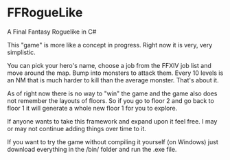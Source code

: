 # FFRogueLike

A Final Fantasy Roguelike in C#



This "game" is more like a concept in progress.  Right now it is very, very simplistic.



You can pick your hero's name, choose a job from the FFXIV job list and move around the map.  Bump into monsters to attack them. Every 10 levels is an NM that is much harder to kill than the average monster.   That's about it.



As of right now there is no way to "win" the game and the game also does not remember the layouts of floors.  So if you go to floor 2 and go back to floor 1 it will generate a whole new floor 1 for you to explore.



If anyone wants to take this framework and expand upon it feel free.  I may or may not continue adding things over time to it.



If you want to try the game without compiling it yourself (on Windows) just download everything in the /bin/ folder and run the .exe file. 

